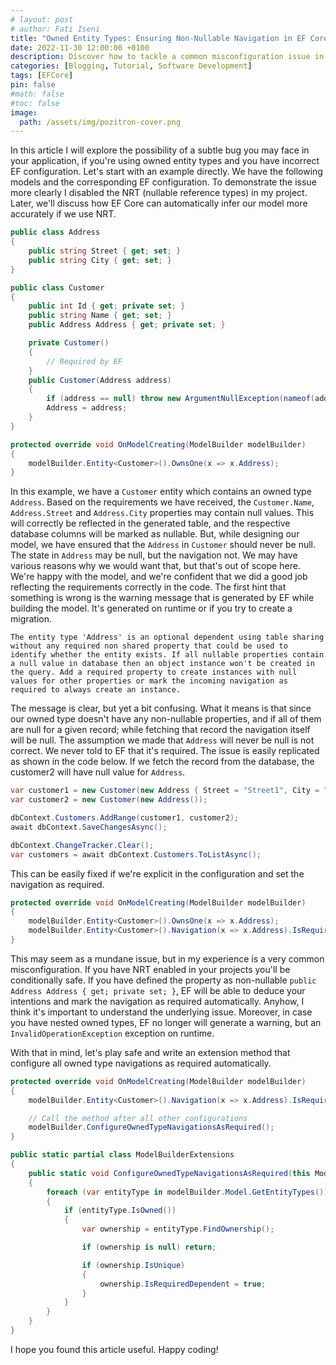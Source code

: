 ```yaml
---
# layout: post
# author: Fati Iseni
title: "Owned Entity Types: Ensuring Non-Nullable Navigation in EF Core"
date: 2022-11-30 12:00:00 +0100
description: Discover how to tackle a common misconfiguration issue in Entity Framework Core involving owned types and nullable navigations. Learn how to ensure non-nullable navigation properties with practical examples and extension methods for better code reliability.
categories: [Blogging, Tutorial, Software Development]
tags: [EFCore]
pin: false
#math: false
#toc: false
image:
  path: /assets/img/pozitron-cover.png
---
```

In this article I will explore the possibility of a subtle bug you may face in your application, if you're using owned entity types and you have incorrect EF configuration. Let's start with an example directly. We have the following models and the corresponding EF configuration. To demonstrate the issue more clearly I disabled the NRT (nullable reference types) in my project. Later, we'll discuss how EF Core can automatically infer our model more accurately if we use NRT.

```csharp
public class Address
{
    public string Street { get; set; }
    public string City { get; set; }
}

public class Customer
{
    public int Id { get; private set; }
    public string Name { get; set; }
    public Address Address { get; private set; }

    private Customer()
    {
        // Required by EF
    }
    public Customer(Address address)
    {
        if (address == null) throw new ArgumentNullException(nameof(address));
        Address = address;
    }
}
```

```csharp
protected override void OnModelCreating(ModelBuilder modelBuilder)
{
	modelBuilder.Entity<Customer>().OwnsOne(x => x.Address);
}
```

In this example, we have a `Customer` entity which contains an owned type `Address`. Based on the requirements we have received, the `Customer.Name`, `Address.Street` and `Address.City` properties may contain null values. This will correctly be reflected in the generated table, and the respective database columns will be marked as nullable. But, while designing our model, we have ensured that the `Address` in `Customer` should never be null. The state in `Address` may be null, but the navigation not. We may have various reasons why we would want that, but that's out of scope here. We're happy with the model, and we're confident that we did a good job reflecting the requirements correctly in the code. The first hint that something is wrong is the warning message that is generated by EF while building the model. It's generated on runtime or if you try to create a migration.

```
The entity type 'Address' is an optional dependent using table sharing without any required non shared property that could be used to identify whether the entity exists. If all nullable properties contain a null value in database then an object instance won't be created in the query. Add a required property to create instances with null values for other properties or mark the incoming navigation as required to always create an instance.
```

The message is clear, but yet a bit confusing. What it means is that since our owned type doesn't have any non-nullable properties, and if all of them are null for a given record; while fetching that record the navigation itself will be null. The assumption we made that `Address` will never be null is not correct. We never told to EF that it's required. The issue is easily replicated as shown in the code below. If we fetch the record from the database, the customer2 will have null value for `Address`.

```csharp
var customer1 = new Customer(new Address { Street = "Street1", City = "City1" });
var customer2 = new Customer(new Address());

dbContext.Customers.AddRange(customer1, customer2);
await dbContext.SaveChangesAsync();

dbContext.ChangeTracker.Clear();
var customers = await dbContext.Customers.ToListAsync();
```

This can be easily fixed if we're explicit in the configuration and set the navigation as required.

```csharp
protected override void OnModelCreating(ModelBuilder modelBuilder)
{
    modelBuilder.Entity<Customer>().OwnsOne(x => x.Address);
    modelBuilder.Entity<Customer>().Navigation(x => x.Address).IsRequired();
}
```

This may seem as a mundane issue, but in my experience is a very common misconfiguration. If you have NRT enabled in your projects you'll be conditionally safe. If you have defined the property as non-nullable `public Address Address { get; private set; }`, EF will be able to deduce your intentions and mark the navigation as required automatically. Anyhow, I think it's important to understand the underlying issue. Moreover, in case you have nested owned types, EF no longer will generate a warning, but an `InvalidOperationException` exception on runtime.

With that in mind, let's play safe and write an extension method that configure all owned type navigations as required automatically.

```csharp
protected override void OnModelCreating(ModelBuilder modelBuilder)
{
    modelBuilder.Entity<Customer>().Navigation(x => x.Address).IsRequired();

    // Call the method after all other configurations
    modelBuilder.ConfigureOwnedTypeNavigationsAsRequired();
}
```

```csharp
public static partial class ModelBuilderExtensions
{
    public static void ConfigureOwnedTypeNavigationsAsRequired(this ModelBuilder modelBuilder)
    {
        foreach (var entityType in modelBuilder.Model.GetEntityTypes())
        {
            if (entityType.IsOwned())
            {
                var ownership = entityType.FindOwnership();

                if (ownership is null) return;

                if (ownership.IsUnique)
                {
                    ownership.IsRequiredDependent = true;
                }
            }
        }
    }
}
```

I hope you found this article useful. Happy coding!